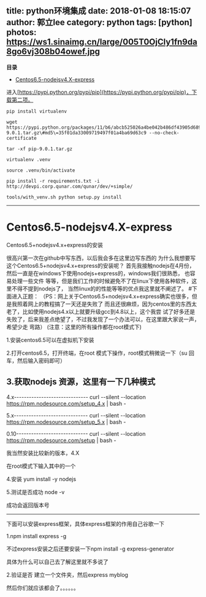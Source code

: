 title: python环境集成
date: 2018-01-08 18:15:07
author: 郭立lee
category: python
tags: [python]
photos: https://ws1.sinaimg.cn/large/005T0OjCly1fn9da8go6vj308b04owef.jpg
---

<!-- START doctoc generated TOC please keep comment here to allow auto update -->
<!-- DON'T EDIT THIS SECTION, INSTEAD RE-RUN doctoc TO UPDATE -->
**目录**

- [Centos6.5-nodejsv4.X-express](#centos65-nodejsv4x-express)

<!-- END doctoc generated TOC please keep comment here to allow auto update -->


进入[https://pypi.python.org/pypi/pip](https://pypi.python.org/pypi/pip)，下载第二项。

    pip install virtualenv

    wget https://pypi.python.org/packages/11/b6/abcb525026a4be042b486df43905d6893fb04f05aac21c32c638e939e447/pip-9.0.1.tar.gz\#md5\=35f01da33009719497f01a4ba69d63c9 --no-check-certificate

    tar -xf pip-9.0.1.tar.gz

    virtualenv .venv

    source .venv/bin/activate

    pip install -r requirements.txt -i http://devpi.corp.qunar.com/qunar/dev/+simple/

    tools/with_venv.sh python setup.py install


---
# Centos6.5-nodejsv4.X-express

Centos6.5+nodejsv4.x+express的安装

很高兴第一次在github中写东西，以后我会多在这里边写东西的
为什么我想要写这个Centos6.5+nodejsv4.x+express的安装呢？
首先我接触nodejs在4月份，
然后一直是在windows下使用nodejs+express的，windows我们很熟悉，
也容易处理一些文件
等等，但是我们工作的时候避免不了在linux下使用各种软件，这里不得不提到nodejs了，
当然linux的的性能等等的优点我这里就不阐述了。
#下面进入正题：
（PS：网上关于Centos6.5+nodejsv4.x+express确实也很多，但是我照着网上的教程搞了一天还是失败了
而且还很麻烦，因为centos里的东西太老了，比如使用nodejs4.x以上就要升级gcc到4.8以上，这个我尝
试了好多还是失败了，后来我差点绝望了，不过我发现了一个办法可以，在这里跟大家说一声，希望少走
弯路）
(注意：这里的所有操作都在root模式下)

1.安装centos6.5可以在虚拟机下安装

2.打开centos6.5，打开终端，在root
模式下操作，root模式稍微说一下（su
回车，然后输入密码即可）

3.获取nodejs 资源，这里有一下几种模式
 ---------------------------------------------------------------------------------
 4.x------------------------------
curl --silent --location https://rpm.nodesource.com/setup_4.x | bash -

 5.x------------------------------
curl --silent --location https://rpm.nodesource.com/setup_5.x | bash -

 0.10-----------------------------
curl --silent --location https://rpm.nodesource.com/setup | bash -

我当然安装比较新的版本，4.X

在root模式下输入其中的一个

4.安装
yum install -y nodejs

5.测试是否成功
node -v

成功会返回版本号

--------------------------------------------------------------------

下面可以安装express框架，具体express框架的作用自己谷歌一下

1.npm install express -g

不过express安装之后还要安装一下npm install -g express-generator

具体为什么可以自己去了解这里就不多说了

2.验证是否
建立一个文件夹，然后express myblog

然后你们就应该都会了。。。。。。
